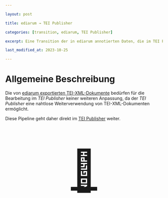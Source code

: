 ```yaml
---

layout: post

title: ediarum → TEI Publisher

categories: [transition, ediarum, TEI Publisher]

excerpt: Eine Transition der in ediarum annotierten Daten, die im TEI Publisher für die Publikation aufbereitet werden soll, ist problemlos ohne der Durchführung einer XSL-Transformation oder anderweitiger Anpassung des ediarum-Exports möglich. 

last_modified_at: 2023-10-25

---
```




# Allgemeine Beschreibung

Die von [ediarum exportierten TEI-XML-Dokumente](https://digedtnt.github.io/ediarum/) bedürfen für die Bearbeitung im _TEI Publisher_ keiner weiteren Anpassung, da der _TEI Publisher_ eine nahtlose Weiterverwendung von TEI-XML-Dokumenten ermöglicht. 

Diese Pipeline geht daher direkt im [TEI Publisher](https://digedtnt.github.io/teipublisher/) weiter.




<p style="font-size:8rem; margin:5rem; text-align:center;"><a href="https://digedtnt.github.io/teipublisher/">🦄</a></p>